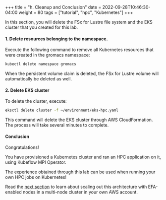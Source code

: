 +++
title = "h. Cleanup and Conclusion"
date = 2022-09-28T10:46:30-04:00
weight = 80
tags = ["tutorial", "hpc", "Kubernetes"]
+++

In this section, you will delete the FSx for Lustre file system and the EKS cluster that you created for this lab.

#### 1. Delete resources belonging to the namespace.

Execute the following command to remove all Kubernetes resources that were created in the gromacs namespace:

```bash
kubectl delete namespace gromacs
```

When the persistent volume claim is deleted, the FSx for Lustre volume will automatically be deleted as well.

#### 2. Delete EKS cluster

To delete the cluster, execute:

```bash
eksctl delete cluster -f ~/environment/eks-hpc.yaml
```

This command will delete the EKS cluster through AWS CloudFormation. The process will take several minutes to complete.

#### Conclusion

Congratulations!

You have provisioned a Kubernetes cluster and ran an HPC application on it, using Kubeflow MPI Operator. 

The experience obtained through this lab can be used when running your own HPC jobs on Kubernetes! 

Read the [next section](/09-hpc-kubernetes/09-homework.html) to learn about scaling out this architecture with EFA-enabled nodes in a multi-node cluster in your own AWS account.